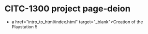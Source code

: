 # CITC-1300 project page-deion

<ul>
<li>a href="intro_to_html/index.html" target="_blank">Creation of the Playstation 5</li>
</ul>